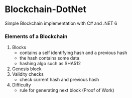# Blockchain-DotNet
Simple Blockchain implementation with C# and .NET 6


### Elements of a Blockchain
1. Blocks
    - contains a self identifying hash and a previous hash
    - the hash contains some data
    - hashing algo such as SHA512
2. Genesis block
3. Validity checks
    - check current hash and previous hash
4. Difficulty
    - rule for generating next block (Proof of Work)
